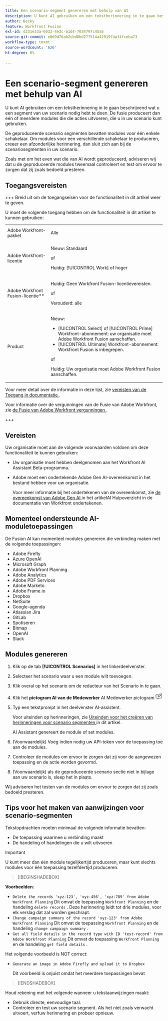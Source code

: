 ```yaml
---
title: Een scenario-segment genereren met behulp van AI
description: U kunt AI gebruiken om een tekstherinnering in te gaan beschrijvend wat u een segment van uw scenario nodig hebt te doen. De fusie produceert dan één of meerdere modules die die acties uitvoeren, die u in uw scenario kunt gebruiken.
author: Becky
feature: Workfront Fusion
exl-id: d231e33a-6033-4e3c-b1d4-7034797c45a5
source-git-commit: e0d9d76ab2cbd8bd277514a4291974af4fceba73
workflow-type: tm+mt
source-wordcount: '626'
ht-degree: 0%

---
```


# Een scenario-segment genereren met behulp van AI

<!--DO NOT DELETE - linked through CSH-->

<!--Check if this is in GA before repo goes live. If not, hide this article.-->

<!--Check if they need to have signed the rider and stuff-->

U kunt AI gebruiken om een tekstherinnering in te gaan beschrijvend wat u een segment van uw scenario nodig hebt te doen. De fusie produceert dan één of meerdere modules die die acties uitvoeren, die u in uw scenario kunt gebruiken.

De geproduceerde scenario segmenten bevatten modules voor één enkele schakelaar. Om modules voor een verschillende schakelaar te produceren, creeer een afzonderlijke herinnering, dan sluit zich aan bij de scenariosegmenten in uw scenario.

Zoals met om het even wat die van AI wordt geproduceerd, adviseren wij dat u de geproduceerde modules tweemaal controleert en test om ervoor te zorgen dat zij zoals bedoeld presteren.

## Toegangsvereisten

+++ Breid uit om de toegangseisen voor de functionaliteit in dit artikel weer te geven.

U moet de volgende toegang hebben om de functionaliteit in dit artikel te kunnen gebruiken:

<table style="table-layout:auto">
 <col> 
 <col> 
 <tbody> 
  <tr> 
   <td role="rowheader">Adobe Workfront-pakket</td> 
   <td> <p>Alle</p> </td> 
  </tr> 
  <tr data-mc-conditions=""> 
   <td role="rowheader">Adobe Workfront-licentie</td> 
   <td> <p>Nieuw: Standaard</p><p>of</p><p>Huidig: [!UICONTROL Work] of hoger</p> </td> 
  </tr> 
  <tr> 
   <td role="rowheader">Adobe Workfront Fusion-licentie**</td> 
   <td>
   <p>Huidig: Geen Workfront Fusion-licentievereisten.</p>
   <p>of</p>
   <p>Verouderd: alle </p>
   </td> 
  </tr> 
  <tr> 
   <td role="rowheader">Product</td> 
   <td>
   <p>Nieuw:</p> <ul><li>[!UICONTROL Select] of [!UICONTROL Prime] Workfront-abonnement: uw organisatie moet Adobe Workfront Fusion aanschaffen.</li><li>[!UICONTROL Ultimate] Workfront-abonnement: Workfront Fusion is inbegrepen.</li></ul>
   <p>of</p>
   <p>Huidig: Uw organisatie moet Adobe Workfront Fusion aanschaffen.</p>
   </td> 
  </tr>
 </tbody> 
</table>

Voor meer detail over de informatie in deze lijst, zie [ vereisten van de Toegang in documentatie ](/help/workfront-fusion/references/licenses-and-roles/access-level-requirements-in-documentation.md).

Voor informatie over de vergunningen van de Fusie van Adobe Workfront, zie [ de Fusie van Adobe Workfront vergunningen ](/help/workfront-fusion/set-up-and-manage-workfront-fusion/licensing-operations-overview/license-automation-vs-integration.md).

+++

## Vereisten

Uw organisatie moet aan de volgende voorwaarden voldoen om deze functionaliteit te kunnen gebruiken:

* Uw organisatie moet hebben deelgenomen aan het Workfront AI Assistant Beta-programma.
* Adobe moet een ondertekende Adobe Gen AI-overeenkomst in het bestand hebben voor uw organisatie.

  Voor meer informatie bij het ondertekenen van de overeenkomst, zie [ de overeenkomst van Adobe Gen AI ](https://experienceleague.adobe.com/en/docs/workfront/using/basics/ai-assistant/ai-assistant-overview#sign-the-adobe-gen-ai-agreement) in het artikelAI Hulpoverzicht in de documentatie van Workfront ondertekenen.

## Momenteel ondersteunde AI-moduletoepassingen

De Fusion AI kan momenteel modules genereren die verbinding maken met de volgende toepassingen:

* Adobe Firefly
* Azure OpenAI
* Microsoft Graph
* Adobe Workfront Planning
* Adobe Analytics
* Adobe PDF Services
* Adobe Marketo
* Adobe Frame.io
* Dropbox
* NetSuite
* Google-agenda
* Atlassian Jira
* GitLab
* Spotiseren
* Bitmap
* OpenAI
* Slack

## Modules genereren

1. Klik op de tab **[!UICONTROL Scenarios]** in het linkerdeelvenster.
1. Selecteer het scenario waar u een module wilt toevoegen.
1. Klik overal op het scenario om de redacteur van het Scenario in te gaan.
1. Klik het **pictogram AI van de Medewerker** AI Medewerker pictogram ![ dichtbij de hoger-juiste hoek van het scherm.](assets/ai-assistant-icon.png)
1. Typ een tekstprompt in het deelvenster AI-assistent.

   Voor uiteinden op herinneringen, zie [ Uiteinden voor het creëren van herinneringen voor scenario segmenten ](#tips-for-creating-prompts-for-scenario-segments) in dit artikel.

   AI Assistant genereert de module of set modules.
1. (Voorwaardelijk) Voeg indien nodig uw API-token voor de toepassing toe aan de modules.
1. Controleer de modules om ervoor te zorgen dat zij voor de aangewezen toepassing en de actie worden gevormd.
1. (Voorwaardelijk) als de geproduceerde scenario sectie niet in bijlage aan uw scenario is, sleep het in plaats.

Wij adviseren het testen van de modules om ervoor te zorgen dat zij zoals bedoeld presteren.

## Tips voor het maken van aanwijzingen voor scenario-segmenten

Tekstopdrachten moeten minimaal de volgende informatie bevatten:

* De toepassing waarmee u verbinding maakt
* De handeling of handelingen die u wilt uitvoeren

>[!IMPORTANT]
>
>U kunt meer dan één module tegelijkertijd produceren, maar kunt slechts modules voor één toepassing tezelfdertijd produceren.

>[!BEGINSHADEBOX]

**Voorbeelden**:

* `Delete the records 'xyz-123', 'xyz-456', 'xyz-789' from Adobe Workfront Planning`
Dit omvat de toepassing `Workfront Planning` en de handeling `delete records` . Deze herinnering leidt tot drie modules, voor elk verslag dat zal worden geschrapt.
* `Change campaign summary of the record 'xyz-123' from Adobe Workfront Planning`
Dit omvat de toepassing `Workfront Planning` en de handeling `change campaign summary` .
* `Get all field details in the record type with ID 'test-record' from Adobe Workfront Planning`
Dit omvat de toepassing `Workfront Planning` en de handeling `get field details` .

Het volgende voorbeeld is NOT correct:

* `Generate an image in Adobe Firefly and upload it to Dropbox`

  Dit voorbeeld is onjuist omdat het meerdere toepassingen bevat

>[!ENDSHADEBOX]

Houd rekening met het volgende wanneer u tekstaanwijzingen maakt:

* Gebruik directe, eenvoudige taal.
* Controleer en test uw scenario segment. Als het niet zoals verwacht uitvoert, verfuw herinnering en probeer opnieuw.
